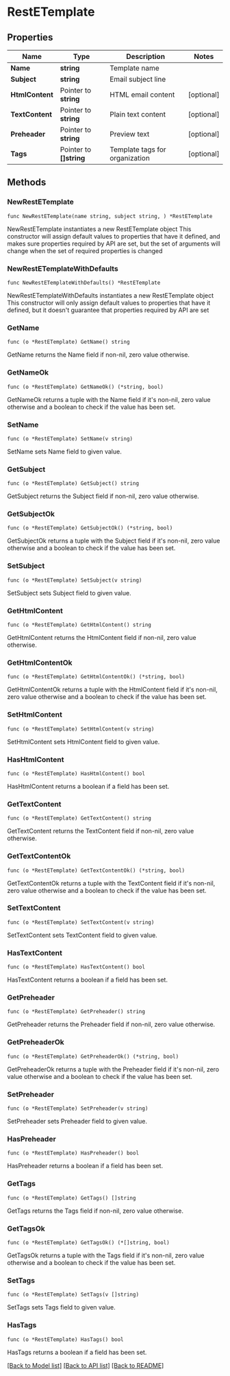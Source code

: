# RestETemplate

## Properties

Name | Type | Description | Notes
------------ | ------------- | ------------- | -------------
**Name** | **string** | Template name | 
**Subject** | **string** | Email subject line | 
**HtmlContent** | Pointer to **string** | HTML email content | [optional] 
**TextContent** | Pointer to **string** | Plain text content | [optional] 
**Preheader** | Pointer to **string** | Preview text | [optional] 
**Tags** | Pointer to **[]string** | Template tags for organization | [optional] 

## Methods

### NewRestETemplate

`func NewRestETemplate(name string, subject string, ) *RestETemplate`

NewRestETemplate instantiates a new RestETemplate object
This constructor will assign default values to properties that have it defined,
and makes sure properties required by API are set, but the set of arguments
will change when the set of required properties is changed

### NewRestETemplateWithDefaults

`func NewRestETemplateWithDefaults() *RestETemplate`

NewRestETemplateWithDefaults instantiates a new RestETemplate object
This constructor will only assign default values to properties that have it defined,
but it doesn't guarantee that properties required by API are set

### GetName

`func (o *RestETemplate) GetName() string`

GetName returns the Name field if non-nil, zero value otherwise.

### GetNameOk

`func (o *RestETemplate) GetNameOk() (*string, bool)`

GetNameOk returns a tuple with the Name field if it's non-nil, zero value otherwise
and a boolean to check if the value has been set.

### SetName

`func (o *RestETemplate) SetName(v string)`

SetName sets Name field to given value.


### GetSubject

`func (o *RestETemplate) GetSubject() string`

GetSubject returns the Subject field if non-nil, zero value otherwise.

### GetSubjectOk

`func (o *RestETemplate) GetSubjectOk() (*string, bool)`

GetSubjectOk returns a tuple with the Subject field if it's non-nil, zero value otherwise
and a boolean to check if the value has been set.

### SetSubject

`func (o *RestETemplate) SetSubject(v string)`

SetSubject sets Subject field to given value.


### GetHtmlContent

`func (o *RestETemplate) GetHtmlContent() string`

GetHtmlContent returns the HtmlContent field if non-nil, zero value otherwise.

### GetHtmlContentOk

`func (o *RestETemplate) GetHtmlContentOk() (*string, bool)`

GetHtmlContentOk returns a tuple with the HtmlContent field if it's non-nil, zero value otherwise
and a boolean to check if the value has been set.

### SetHtmlContent

`func (o *RestETemplate) SetHtmlContent(v string)`

SetHtmlContent sets HtmlContent field to given value.

### HasHtmlContent

`func (o *RestETemplate) HasHtmlContent() bool`

HasHtmlContent returns a boolean if a field has been set.

### GetTextContent

`func (o *RestETemplate) GetTextContent() string`

GetTextContent returns the TextContent field if non-nil, zero value otherwise.

### GetTextContentOk

`func (o *RestETemplate) GetTextContentOk() (*string, bool)`

GetTextContentOk returns a tuple with the TextContent field if it's non-nil, zero value otherwise
and a boolean to check if the value has been set.

### SetTextContent

`func (o *RestETemplate) SetTextContent(v string)`

SetTextContent sets TextContent field to given value.

### HasTextContent

`func (o *RestETemplate) HasTextContent() bool`

HasTextContent returns a boolean if a field has been set.

### GetPreheader

`func (o *RestETemplate) GetPreheader() string`

GetPreheader returns the Preheader field if non-nil, zero value otherwise.

### GetPreheaderOk

`func (o *RestETemplate) GetPreheaderOk() (*string, bool)`

GetPreheaderOk returns a tuple with the Preheader field if it's non-nil, zero value otherwise
and a boolean to check if the value has been set.

### SetPreheader

`func (o *RestETemplate) SetPreheader(v string)`

SetPreheader sets Preheader field to given value.

### HasPreheader

`func (o *RestETemplate) HasPreheader() bool`

HasPreheader returns a boolean if a field has been set.

### GetTags

`func (o *RestETemplate) GetTags() []string`

GetTags returns the Tags field if non-nil, zero value otherwise.

### GetTagsOk

`func (o *RestETemplate) GetTagsOk() (*[]string, bool)`

GetTagsOk returns a tuple with the Tags field if it's non-nil, zero value otherwise
and a boolean to check if the value has been set.

### SetTags

`func (o *RestETemplate) SetTags(v []string)`

SetTags sets Tags field to given value.

### HasTags

`func (o *RestETemplate) HasTags() bool`

HasTags returns a boolean if a field has been set.


[[Back to Model list]](../README.md#documentation-for-models) [[Back to API list]](../README.md#documentation-for-api-endpoints) [[Back to README]](../README.md)


